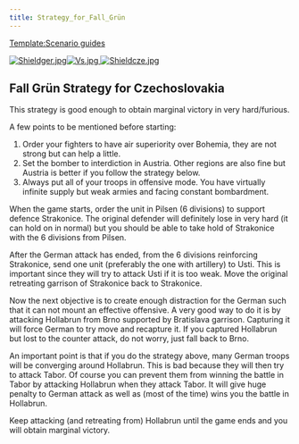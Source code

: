 ```yaml
---
title: Strategy_for_Fall_Grün
---
```

 [Template:Scenario guides](/wiki/index.php?title=Template:Scenario_guides&action=edit&redlink=1 "Template:Scenario guides (page does not exist)")

 [![Shieldger.jpg](/images/7/71/Shieldger.jpg)](/wiki/File:Shieldger.jpg)[![Vs.jpg](/images/9/93/Vs.jpg) ](/wiki/File:Vs.jpg)[![Shieldcze.jpg](/images/b/b3/Shieldcze.jpg)](/wiki/File:Shieldcze.jpg)

Fall Grün Strategy for Czechoslovakia
-------------------------------------

This strategy is good enough to obtain marginal victory in very hard/furious.

A few points to be mentioned before starting:

1.  Order your fighters to have air superiority over Bohemia, they are not strong but can help a little.
2.  Set the bomber to interdiction in Austria. Other regions are also fine but Austria is better if you follow the strategy below.
3.  Always put all of your troops in offensive mode. You have virtually infinite supply but weak armies and facing constant bombardment.

When the game starts, order the unit in Pilsen (6 divisions) to support defence Strakonice. The original defender will definitely lose in very hard (it can hold on in normal) but you should be able to take hold of Strakonice with the 6 divisions from Pilsen.

After the German attack has ended, from the 6 divisions reinforcing Strakonice, send one unit (preferably the one with artillery) to Usti. This is important since they will try to attack Usti if it is too weak. Move the original retreating garrison of Strakonice back to Strakonice.

Now the next objective is to create enough distraction for the German such that it can not mount an effective offensive. A very good way to do it is by attacking Hollabrun from Brno supported by Bratislava garrison. Capturing it will force German to try move and recapture it. If you captured Hollabrun but lost to the counter attack, do not worry, just fall back to Brno.

An important point is that if you do the strategy above, many German troops will be converging around Hollabrun. This is bad because they will then try to attack Tabor. Of course you can prevent them from winning the battle in Tabor by attacking Hollabrun when they attack Tabor. It will give huge penalty to German attack as well as (most of the time) wins you the battle in Hollabrun.

Keep attacking (and retreating from) Hollabrun until the game ends and you will obtain marginal victory.